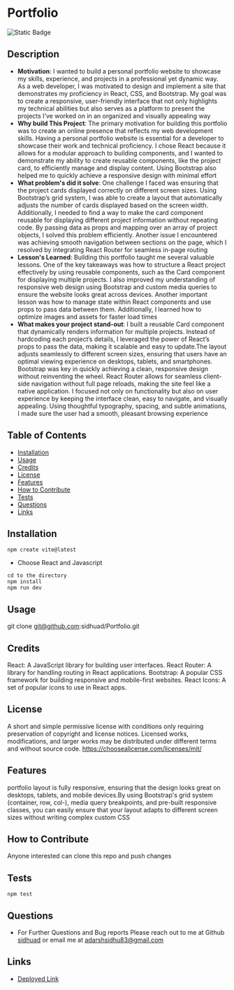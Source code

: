 
# Portfolio

![Static Badge](https://img.shields.io/badge/License-MIT-green)

## Description

- **Motivation**: I wanted to build a personal portfolio website to showcase my skills, experience, and projects in a professional yet dynamic way. As a web developer, I was motivated to design and implement a site that demonstrates my proficiency in React, CSS, and Bootstrap. My goal was to create a responsive, user-friendly interface that not only highlights my technical abilities but also serves as a platform to present the projects I’ve worked on in an organized and visually appealing way
- **Why build This Project**: The primary motivation for building this portfolio was to create an online presence that reflects my web development skills. Having a personal portfolio website is essential for a developer to showcase their work and technical proficiency. I chose React because it allows for a modular approach to building components, and I wanted to demonstrate my ability to create reusable components, like the project card, to efficiently manage and display content. Using Bootstrap also helped me to quickly achieve a responsive design with minimal effort
- **What problem's did it solve**: One challenge I faced was ensuring that the project cards displayed correctly on different screen sizes. Using Bootstrap’s grid system, I was able to create a layout that automatically adjusts the number of cards displayed based on the screen width. Additionally, I needed to find a way to make the card component reusable for displaying different project information without repeating code. By passing data as props and mapping over an array of project objects, I solved this problem efficiently. Another issue I encountered was achieving smooth navigation between sections on the page, which I resolved by integrating React Router for seamless in-page routing
- **Lesson's Learned**: Building this portfolio taught me several valuable lessons. One of the key takeaways was how to structure a React project effectively by using reusable components, such as the Card component for displaying multiple projects. I also improved my understanding of responsive web design using Bootstrap and custom media queries to ensure the website looks great across devices. Another important lesson was how to manage state within React components and use props to pass data between them. Additionally, I learned how to optimize images and assets for faster load times
- **What makes your project stand-out**: I built a reusable Card component that dynamically renders information for multiple projects. Instead of hardcoding each project’s details, I leveraged the power of React’s props to pass the data, making it scalable and easy to update.The layout adjusts seamlessly to different screen sizes, ensuring that users have an optimal viewing experience on desktops, tablets, and smartphones. Bootstrap was key in quickly achieving a clean, responsive design without reinventing the wheel. React Router allows for seamless client-side navigation without full page reloads, making the site feel like a native application. I focused not only on functionality but also on user experience by keeping the interface clean, easy to navigate, and visually appealing. Using thoughtful typography, spacing, and subtle animations, I made sure the user had a smooth, pleasant browsing experience

## Table of Contents

- [Installation](#installation)
- [Usage](#usage)
- [Credits](#credits)
- [License](#license)
- [Features](#features)
- [How to Contribute](#how-to-contribute)
- [Tests](#tests)
- [Questions](#questions)
- [Links](#links)

## Installation
```
npm create vite@latest
```
- Choose React and Javascript

```
cd to the directory
npm install
npm run dev
```


## Usage
git clone git@github.com:sidhuad/Portfolio.git

## Credits
React: A JavaScript library for building user interfaces. React Router: A library for handling routing in React applications. Bootstrap: A popular CSS framework for building responsive and mobile-first websites. React Icons: A set of popular icons to use in React apps.

## License
A short and simple permissive license with conditions only requiring preservation of copyright and license notices. Licensed works, modifications, and larger works may be distributed under different terms and without source code. https://choosealicense.com/licenses/mit/

## Features
 portfolio layout is fully responsive, ensuring that the design looks great on desktops, tablets, and mobile devices.By using Bootstrap's grid system (container, row, col-), media query breakpoints, and pre-built responsive classes, you can easily ensure that your layout adapts to different screen sizes without writing complex custom CSS

## How to Contribute
Anyone interested can clone this repo and push changes

## Tests
```
npm test
```

## Questions
- For Further Questions and Bug reports Please reach out to me at Github [sidhuad](https://github.com/sidhuad) or email me at adarshsidhu83@gmail.com

## Links
- [Deployed Link](https://prismatic-llama-17b635.netlify.app/AboutMe)
